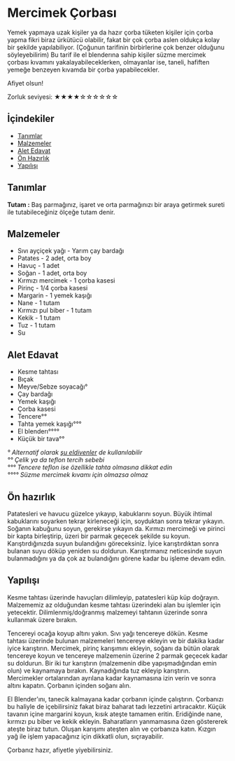 # Mercimek Çorbası #

Yemek yapmaya uzak kişiler ya da hazır çorba tüketen kişiler için çorba yapma fikri biraz ürkütücü olabilir, fakat bir çok çorba aslen oldukça kolay bir şekilde yapılabiliyor. (Çoğunun tarifinin birbirlerine çok benzer olduğunu söyleyebilirim) Bu tarif ile el blenderına sahip kişiler süzme mercimek çorbası kıvamını yakalayabileceklerken, olmayanlar ise, taneli, hafiften yemeğe benzeyen kıvamda bir çorba yapabilecekler.

Afiyet olsun!

Zorluk seviyesi: ★★★★☆☆☆☆☆☆

## İçindekiler ##

- [Tanımlar](#tanimlar)
- [Malzemeler](#malzemeler)
- [Alet Edavat](#alet-edavat)
- [Ön Hazırlık](#on-hazirlik)
- [Yapılışı](#yapilisi)

## Tanımlar ##

**Tutam :** Baş parmağınız, işaret ve orta parmağınızı bir araya getirmek sureti ile tutabileceğiniz ölçeğe tutam denir.

## Malzemeler ##

- Sıvı ayçiçek yağı - Yarım çay bardağı
- Patates - 2 adet, orta boy
- Havuç - 1 adet
- Soğan - 1 adet, orta boy
- Kırmızı mercimek - 1 çorba kasesi
- Pirinç - 1/4 çorba kasesi
- Margarin - 1 yemek kaşığı
- Nane - 1 tutam
- Kırmızı pul biber - 1 tutam
- Kekik - 1 tutam
- Tuz - 1 tutam
- Su

## Alet Edavat ##

- Kesme tahtası
- Bıçak
- Meyve/Sebze soyacağı°
- Çay bardağı
- Yemek kaşığı
- Çorba kasesi
- Tencere°°
- Tahta yemek kaşığı°°°
- El blenderı°°°°
- Küçük bir tava°°

_° Alternatif olarak [şu eldivenler](http://www.gittigidiyor.com/arama/?k=patates+soyma+eldiveni) de kullanılabilir_  
_°° Çelik ya da teflon tercih sebebi_  
_°°° Tencere teflon ise özellikle tahta olmasına dikkat edin_  
_°°°° Süzme mercimek kıvamı için olmazsa olmaz_

## Ön hazırlık ##

Patatesleri ve havucu güzelce yıkayıp, kabuklarını soyun. Büyük ihtimal kabuklarını soyarken tekrar kirleneceği için, soyduktan sonra tekrar yıkayın. Soğanın kabuğunu soyun, gerekirse yıkayın da. Kırmızı mercimeği ve pirinci bir kapta birleştirip, üzeri bir parmak geçecek şekilde su koyun. Karıştırdığınızda suyun bulandığını göreceksiniz. İyice karıştırdıktan sonra bulanan suyu döküp yeniden su doldurun. Karıştırmanız neticesinde suyun bulanmadığını ya da çok az bulandığını görene kadar bu işleme devam edin.

## Yapılışı ##

Kesme tahtası üzerinde havuçları dilimleyip, patatesleri küp küp doğrayın. Malzememiz az olduğundan kesme tahtası üzerindeki alan bu işlemler için yetecektir. Dilimlenmiş/doğranmış malzemeyi tahtanın üzerinde sonra kullanmak üzere bırakın.

Tencereyi ocağa koyup altını yakın. Sıvı yağı tencereye dökün. Kesme tahtası üzerinde bulunan malzemeleri tencereye ekleyin ve bir dakika kadar iyice karıştırın. Mercimek, pirinç karışımını ekleyin, soğanı da bütün olarak tencereye koyun ve tencereye malzemenin üzerine 2 parmak geçecek kadar su doldurun. Bir iki tur karıştırın (malzemenin dibe yapışmadığından emin olun) ve kaynamaya bırakın. Kaynadığında tuz ekleyip karıştırın. Mercimekler ortalarından ayrılana kadar kaynamasına izin verin ve sonra altını kapatın. Çorbanın içinden soğanı alın.

El Blender'ını, tanecik kalmayana kadar çorbanın içinde çalıştırın. Çorbanızı bu haliyle de içebilirsiniz fakat biraz baharat tadı lezzetini artıracaktır. Küçük tavanın içine margarini koyun, kısık ateşte tamamen eritin. Eridiğinde nane, kırmızı pu biber ve kekik ekleyin. Baharatların yanmamasına özen göstererek ateşte biraz tutun. Oluşan karışımı ateşten alın ve çorbanıza katın. Kızgın yağ ile işlem yapacağınız için dikkatli olun, sıçrayabilir.

Çorbanız hazır, afiyetle yiyebilirsiniz.
